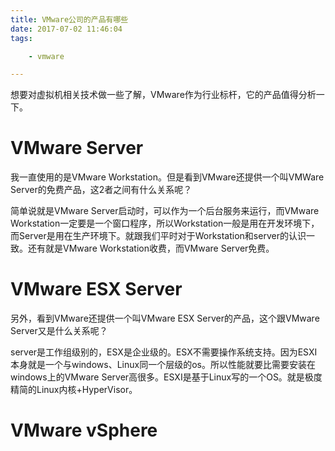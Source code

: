 ```yaml
---
title: VMware公司的产品有哪些
date: 2017-07-02 11:46:04
tags:

	- vmware

---
```


想要对虚拟机相关技术做一些了解，VMware作为行业标杆，它的产品值得分析一下。

#  VMware Server

我一直使用的是VMware Workstation。但是看到VMware还提供一个叫VMWare Server的免费产品，这2者之间有什么关系呢？

简单说就是VMware Server启动时，可以作为一个后台服务来运行，而VMware Workstation一定要是一个窗口程序，所以Workstation一般是用在开发环境下，而Server是用在生产环境下。就跟我们平时对于Workstation和server的认识一致。还有就是VMware Workstation收费，而VMware Server免费。

# VMware ESX Server

另外，看到VMware还提供一个叫VMware ESX Server的产品，这个跟VMware Server又是什么关系呢？

server是工作组级别的，ESX是企业级的。ESX不需要操作系统支持。因为ESXI本身就是一个与windows、Linux同一个层级的os。所以性能就要比需要安装在windows上的VMware Server高很多。ESXI是基于Linux写的一个OS。就是极度精简的Linux内核+HyperVisor。



# VMware vSphere











